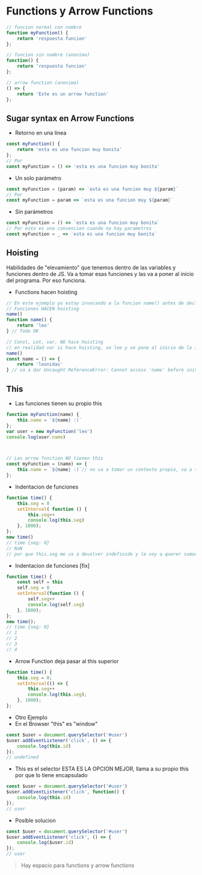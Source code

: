 # Functions y Arrow Functions

```js
// funcion normal con nombre
function myFunction() {
    return 'respuesta funcion'
};

// funcion sin nombre (anonima)
function() {
    return 'respuesta funcion'
};

// arrow function (anonima)
() => {
    return 'Este es un arrow function'
};
```

## Sugar syntax en Arrow Functions

- Retorno en una linea

```js
const myFunction() {
    return 'esta es una funcion muy bonita'
};
// Por
const myFunction = () => 'esta es una funcion muy bonita'
```

- Un solo parámetro

```js
const myFunction = (param) => `esta es una funcion muy ${param}`
// Por
const myFunction = param => `esta es una funcion muy ${param}`
```

- Sin parámetros

```js
const myFunction = () => `esta es una funcion muy bonita`
// Por esto es una convencion cuando no hay parametros
const myFunction = _ => `esta es una funcion muy bonita`
```

## Hoisting

Habilidades de "elevamiento" que tenemos dentro de las variables y funciones dentro de JS.
Va a tomar esas funciones y las va a poner al inicio del programa. Por eso funciona.

- Functions hacen hoisting

```js
// En este ejemplo yo estoy invocando a la funcion name() antes de declararla
// Funciones HACEN hoisting
name()
function name() {
    return 'leo'
} // Todo OK

// Const, Let, var, NO hace hoisting
// en realidad var si hace hoisting, se lee y se pone al inicio de la interpretacion pero como valor undefined. Por eso dira que name is not a function, por que lo hoistea como undefined
name()
const name = () => {
    return 'leonidas'
} // va a dar Uncaught ReferenceError: Cannot access 'name' before initialization at <anonymous>

```

## This

- Las funciones tienen su propio this

```js
function myFunction(name) {
    this.name = `${name} :)`
};
var user = new myFunction('leo')
console.log(user.name)



// Las arrow function NO tienen this
const myFunction = (name) => {
    this.name = `${name} :)`// no va a tomar un contexto propio, va a tomar un contexto superior
};

```

- Indentacion de funciones

```js
function time() {
    this.seg = 0
    setInterval( function () {
        this.seg++
        console.log(this.seg)
    }, 1000);
};
new time()
// time {seg: 0}
// NaN
// por que this.seg me va a devolver indefinido y le voy a querer sumar ++
```

- Indentacion de funciones [fix]

```js
function time() {
    const self = this
    self.seg = 0
    setInterval(function () {
        self.seg++
        console.log(self.seg)
    }, 1000);
};
new time();
// time {seg: 0}
// 1
// 2
// 3
// 4
```

- Arrow Function deja pasar al this superior

```js
function time() {
    this.seg = 0;
    setInterval(() => {
        this.seg++
        console.log(this.seg);
    }, 1000);
};
```

- Otro Ejemplo
- En el Browser "this" es "window"

```js
const $user = document.querySelector('#user')
$user.addEventListener('click', () => {
    console.log(this.id)
});
// undefined
```

- This es el selector ESTA ES LA OPCION MEJOR, llama a su propio this por que lo tiene encapsulado

```js
const $user = document.querySelector('#user')
$user.addEventListener('click', function() {
    console.log(this.id)
});
// user
```

- Posible solucion

```js
const $user = document.querySelector('#user')
$user.addEventListener('click', () => {
    console.log($user.id)
});
// user
```

> Hay espacio para functions y arrow functions

